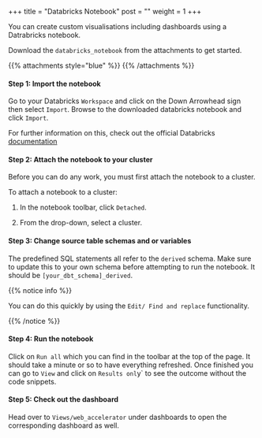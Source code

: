 +++
title = "Databricks Notebook"
post = ""
weight = 1
+++

You can create custom visualisations including dashboards using a Datrabricks notebook.

Download the `databricks_notebook` from the attachments to get started.

{{% attachments style="blue" %}}
{{% /attachments %}}


#### **Step 1:** Import the notebook
Go to your Databricks `Workspace` and click on the Down Arrowhead sign then select `Import`.
Browse to the downloaded databricks notebook and click `Import`.

For further information on this, check out the official Databricks [documentation](https://docs.databricks.com/notebooks/notebooks-manage.html)

#### **Step 2:** Attach the notebook to your cluster
Before you can do any work, you must first attach the notebook to a cluster.

To attach a notebook to a cluster:

1. In the notebook toolbar, click `Detached`.

2. From the drop-down, select a cluster.

#### **Step 3:** Change source table schemas and or variables
The predefined SQL statements all refer to the `derived` schema. Make sure to update this to your own schema before attempting to run the notebook. It should be `[your_dbt_schema]_derived`.

{{% notice info %}}

You can do this quickly by using the `Edit/ Find and replace` functionality.

{{% /notice %}}

#### **Step 4:** Run the notebook
Click on `Run all` which you can find in the toolbar at the top of the page. It should take a minute or so to have everything refreshed. Once finished you can go to `View` and click on `Results onl`y` to see the outcome without the code snippets.

#### **Step 5:** Check out the dashboard
Head over to `Views/web_accelerator` under dashboards to open the corresponding dashboard as well.

